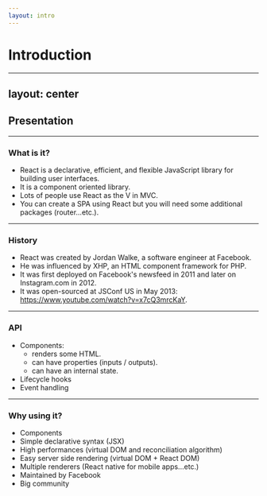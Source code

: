 ```yaml
---
layout: intro
---
```


# Introduction

<Toc maxDepth="1"/>

---
layout: center
---

## Presentation

<Toc maxDepth="2" mode="onlySiblings"/>

---

### What is it?

- React is a declarative, efficient, and flexible JavaScript library for building user interfaces.
- It is a component oriented library.
- Lots of people use React as the V in MVC.
- You can create a SPA using React but you will need some additional packages (router...etc.).

---

### History

- React was created by Jordan Walke, a software engineer at Facebook.
- He was influenced by XHP, an HTML component framework for PHP.
- It was first deployed on Facebook's newsfeed in 2011 and later on Instagram.com in 2012.
- It was open-sourced at JSConf US in May 2013: https://www.youtube.com/watch?v=x7cQ3mrcKaY.

---

### API

- Components:
  - renders some HTML.
  - can have properties (inputs / outputs).
  - can have an internal state.
- Lifecycle hooks
- Event handling

---

### Why using it?

- Components
- Simple declarative syntax (JSX)
- High performances (virtual DOM and reconciliation algorithm)
- Easy server side rendering (virtual DOM + React DOM)
- Multiple renderers (React native for mobile apps...etc.)
- Maintained by Facebook
- Big community

<!--
Some renderers:

- React-native: https://reactnative.dev/
- React-blessed: https://github.com/Yomguithereal/react-blessed
- React-pdf: https://github.com/diegomura/react-pdf
- Others: https://github.com/chentsulin/awesome-react-renderer
-->
